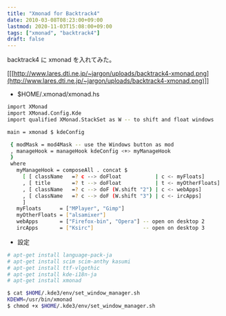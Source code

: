 ```yaml
---
title: "Xmonad for Backtrack4"
date: 2010-03-08T08:23:00+09:00
lastmod: 2020-11-03T15:08:00+09:00
tags: ["xmonad", "backtrack4"]
draft: false
---
```


backtrack4 に xmonad を入れてみた。

[[[http://www.lares.dti.ne.jp/~jargon/uploads/backtrack4-xmonad.png](http://www.lares.dti.ne.jp/~jargon/uploads/backtrack4-xmonad.png)]]

-   $HOME/.xmonad/xmonad.hs

<!--listend-->

```sh
import XMonad
import XMonad.Config.Kde
import qualified XMonad.StackSet as W -- to shift and float windows

main = xmonad $ kdeConfig

 { modMask = mod4Mask -- use the Windows button as mod
 , manageHook = manageHook kdeConfig <+> myManageHook
 }
 where
   myManageHook = composeAll . concat $
     [ [ className   =? c --> doFloat           | c <- myFloats]
     , [ title       =? t --> doFloat           | t <- myOtherFloats]
     , [ className   =? c --> doF (W.shift "2") | c <- webApps]
     , [ className   =? c --> doF (W.shift "3") | c <- ircApps]
     ]
   myFloats      = ["MPlayer", "Gimp"]
   myOtherFloats = ["alsamixer"]
   webApps       = ["Firefox-bin", "Opera"] -- open on desktop 2
   ircApps       = ["Ksirc"]                -- open on desktop 3
```

-   設定

<!--listend-->

```sh
# apt-get install language-pack-ja
# apt-get install scim scim-anthy kasumi
# apt-get install ttf-vlgothic
# apt-get install kde-i18n-ja
# apt-get install xmonad

$ cat $HOME/.kde3/env/set_window_manager.sh
KDEWM=/usr/bin/xmonad
$ chmod +x $HOME/.kde3/env/set_window_manager.sh
```
